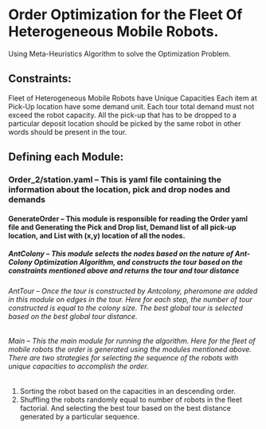 # Order Optimization for the Fleet Of Heterogeneous Mobile Robots.

Using Meta-Heuristics Algorithm to solve the Optimization Problem. 

## Constraints:

Fleet of Heterogeneous Mobile Robots have Unique Capacities
Each item at Pick-Up location have some demand unit. 
Each tour total demand must not exceed the robot capacity. 
All the pick-up that has to be dropped to a particular deposit location should be picked by the same robot in other words should be present in the tour. 


## Defining each Module:

### Order_2/station.yaml – This is yaml file containing the information about the location, pick and drop nodes and demands 

#### GenerateOrder – This module is responsible for reading the Order yaml file and Generating the Pick and Drop list, Demand list of all pick-up location, and List with (x,y) location of all the nodes. 

##### AntColony – This module selects the nodes based on the nature of Ant-Colony Optimization Algorithm, and constructs the tour based on the constraints mentioned above and returns the tour and tour distance

###### AntTour – Once the tour is constructed by Antcolony, pheromone are added in this module on edges in the tour. Here for each step, the number of tour constructed is equal to the colony size. The best global tour is selected based on the best global tour distance. 
 
###### Main – This the main module for running the algorithm. Here for the fleet of mobile robots the order is generated using the modules mentioned above. There are two strategies for selecting the sequence of the robots with unique capacities to accomplish the order. 

1. Sorting the robot based on the capacities in an descending order.
2. Shuffling the robots randomly equal to number of robots in the fleet factorial. And selecting the best tour based on the best distance generated by a particular sequence.
